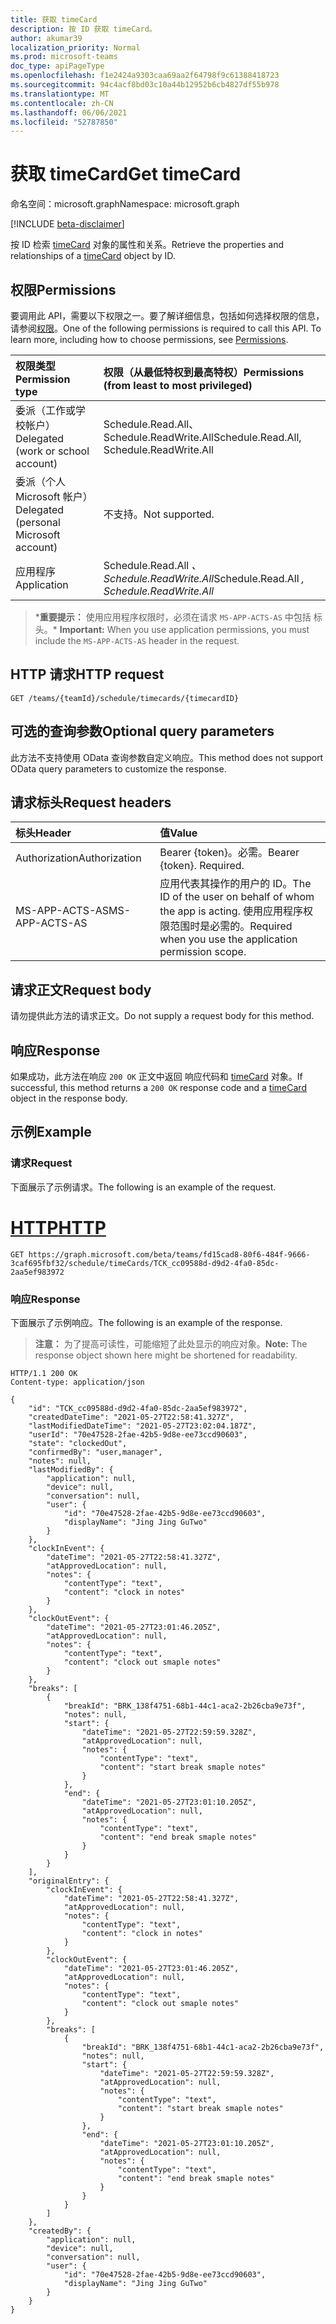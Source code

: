 ```yaml
---
title: 获取 timeCard
description: 按 ID 获取 timeCard。
author: akumar39
localization_priority: Normal
ms.prod: microsoft-teams
doc_type: apiPageType
ms.openlocfilehash: f1e2424a9303caa69aa2f64798f9c61388418723
ms.sourcegitcommit: 94c4acf8bd03c10a44b12952b6cb4827df55b978
ms.translationtype: MT
ms.contentlocale: zh-CN
ms.lasthandoff: 06/06/2021
ms.locfileid: "52787850"
---
```

# <a name="get-timecard"></a><span data-ttu-id="328a4-103">获取 timeCard</span><span class="sxs-lookup"><span data-stu-id="328a4-103">Get timeCard</span></span>

<span data-ttu-id="328a4-104">命名空间：microsoft.graph</span><span class="sxs-lookup"><span data-stu-id="328a4-104">Namespace: microsoft.graph</span></span>

[!INCLUDE [beta-disclaimer](../../includes/beta-disclaimer.md)]

<span data-ttu-id="328a4-105">按 ID 检索 [timeCard](../resources/timeCard.md) 对象的属性和关系。</span><span class="sxs-lookup"><span data-stu-id="328a4-105">Retrieve the properties and relationships of a [timeCard](../resources/timeCard.md) object by ID.</span></span>

## <a name="permissions"></a><span data-ttu-id="328a4-106">权限</span><span class="sxs-lookup"><span data-stu-id="328a4-106">Permissions</span></span>

<span data-ttu-id="328a4-p101">要调用此 API，需要以下权限之一。要了解详细信息，包括如何选择权限的信息，请参阅[权限](/graph/permissions-reference)。</span><span class="sxs-lookup"><span data-stu-id="328a4-p101">One of the following permissions is required to call this API. To learn more, including how to choose permissions, see [Permissions](/graph/permissions-reference).</span></span>

|<span data-ttu-id="328a4-109">权限类型</span><span class="sxs-lookup"><span data-stu-id="328a4-109">Permission type</span></span>      | <span data-ttu-id="328a4-110">权限（从最低特权到最高特权）</span><span class="sxs-lookup"><span data-stu-id="328a4-110">Permissions (from least to most privileged)</span></span>              |
|:--------------------|:---------------------------------------------------------|
|<span data-ttu-id="328a4-111">委派（工作或学校帐户）</span><span class="sxs-lookup"><span data-stu-id="328a4-111">Delegated (work or school account)</span></span> | <span data-ttu-id="328a4-112">Schedule.Read.All、Schedule.ReadWrite.All</span><span class="sxs-lookup"><span data-stu-id="328a4-112">Schedule.Read.All, Schedule.ReadWrite.All</span></span>    |
|<span data-ttu-id="328a4-113">委派（个人 Microsoft 帐户）</span><span class="sxs-lookup"><span data-stu-id="328a4-113">Delegated (personal Microsoft account)</span></span> | <span data-ttu-id="328a4-114">不支持。</span><span class="sxs-lookup"><span data-stu-id="328a4-114">Not supported.</span></span>    |
|<span data-ttu-id="328a4-115">应用程序</span><span class="sxs-lookup"><span data-stu-id="328a4-115">Application</span></span> | <span data-ttu-id="328a4-116">Schedule.Read.All *、Schedule.ReadWrite.All*</span><span class="sxs-lookup"><span data-stu-id="328a4-116">Schedule.Read.All *, Schedule.ReadWrite.All*</span></span> |

><span data-ttu-id="328a4-117">\***重要提示：** 使用应用程序权限时，必须在请求 `MS-APP-ACTS-AS` 中包括 标头。</span><span class="sxs-lookup"><span data-stu-id="328a4-117">\* **Important:** When you use application permissions, you must include the `MS-APP-ACTS-AS` header in the request.</span></span>

## <a name="http-request"></a><span data-ttu-id="328a4-118">HTTP 请求</span><span class="sxs-lookup"><span data-stu-id="328a4-118">HTTP request</span></span>

<!-- { "blockType": "ignored" } -->

```http
GET /teams/{teamId}/schedule/timecards/{timecardID}

```

## <a name="optional-query-parameters"></a><span data-ttu-id="328a4-119">可选的查询参数</span><span class="sxs-lookup"><span data-stu-id="328a4-119">Optional query parameters</span></span>
<span data-ttu-id="328a4-120">此方法不支持使用 OData 查询参数自定义响应。</span><span class="sxs-lookup"><span data-stu-id="328a4-120">This method does not support OData query parameters to customize the response.</span></span>

## <a name="request-headers"></a><span data-ttu-id="328a4-121">请求标头</span><span class="sxs-lookup"><span data-stu-id="328a4-121">Request headers</span></span>

| <span data-ttu-id="328a4-122">标头</span><span class="sxs-lookup"><span data-stu-id="328a4-122">Header</span></span>       | <span data-ttu-id="328a4-123">值</span><span class="sxs-lookup"><span data-stu-id="328a4-123">Value</span></span> |
|:---------------|:--------|
| <span data-ttu-id="328a4-124">Authorization</span><span class="sxs-lookup"><span data-stu-id="328a4-124">Authorization</span></span>  | <span data-ttu-id="328a4-p102">Bearer {token}。必需。</span><span class="sxs-lookup"><span data-stu-id="328a4-p102">Bearer {token}. Required.</span></span>  |
| <span data-ttu-id="328a4-127">MS-APP-ACTS-AS</span><span class="sxs-lookup"><span data-stu-id="328a4-127">MS-APP-ACTS-AS</span></span> | <span data-ttu-id="328a4-128">应用代表其操作的用户的 ID。</span><span class="sxs-lookup"><span data-stu-id="328a4-128">The ID of the user on behalf of whom the app is acting.</span></span> <span data-ttu-id="328a4-129">使用应用程序权限范围时是必需的。</span><span class="sxs-lookup"><span data-stu-id="328a4-129">Required when you use the application permission scope.</span></span> |

## <a name="request-body"></a><span data-ttu-id="328a4-130">请求正文</span><span class="sxs-lookup"><span data-stu-id="328a4-130">Request body</span></span>
<span data-ttu-id="328a4-131">请勿提供此方法的请求正文。</span><span class="sxs-lookup"><span data-stu-id="328a4-131">Do not supply a request body for this method.</span></span>

## <a name="response"></a><span data-ttu-id="328a4-132">响应</span><span class="sxs-lookup"><span data-stu-id="328a4-132">Response</span></span>

<span data-ttu-id="328a4-133">如果成功，此方法在响应 `200 OK` 正文中返回 响应代码和 [timeCard](../resources/timeCard.md) 对象。</span><span class="sxs-lookup"><span data-stu-id="328a4-133">If successful, this method returns a `200 OK` response code and a [timeCard](../resources/timeCard.md) object in the response body.</span></span>

## <a name="example"></a><span data-ttu-id="328a4-134">示例</span><span class="sxs-lookup"><span data-stu-id="328a4-134">Example</span></span>

### <a name="request"></a><span data-ttu-id="328a4-135">请求</span><span class="sxs-lookup"><span data-stu-id="328a4-135">Request</span></span>
<span data-ttu-id="328a4-136">下面展示了示例请求。</span><span class="sxs-lookup"><span data-stu-id="328a4-136">The following is an example of the request.</span></span> 

# <a name="http"></a>[<span data-ttu-id="328a4-137">HTTP</span><span class="sxs-lookup"><span data-stu-id="328a4-137">HTTP</span></span>](#tab/http)
<!-- {
  "blockType": "request",
  "name": "timecard-get"
}-->

```http
GET https://graph.microsoft.com/beta/teams/fd15cad8-80f6-484f-9666-3caf695fbf32/schedule/timeCards/TCK_cc09588d-d9d2-4fa0-85dc-2aa5ef983972
```

### <a name="response"></a><span data-ttu-id="328a4-138">响应</span><span class="sxs-lookup"><span data-stu-id="328a4-138">Response</span></span>

<span data-ttu-id="328a4-139">下面展示了示例响应。</span><span class="sxs-lookup"><span data-stu-id="328a4-139">The following is an example of the response.</span></span> 

><span data-ttu-id="328a4-140">**注意：** 为了提高可读性，可能缩短了此处显示的响应对象。</span><span class="sxs-lookup"><span data-stu-id="328a4-140">**Note:** The response object shown here might be shortened for readability.</span></span>
<!-- {
  "blockType": "response",
  "truncated": true,
  "@odata.type": "microsoft.graph.timeCard"
} -->

```http
HTTP/1.1 200 OK
Content-type: application/json

{
    "id": "TCK_cc09588d-d9d2-4fa0-85dc-2aa5ef983972",
    "createdDateTime": "2021-05-27T22:58:41.327Z",
    "lastModifiedDateTime": "2021-05-27T23:02:04.187Z",
    "userId": "70e47528-2fae-42b5-9d8e-ee73ccd90603",
    "state": "clockedOut",
    "confirmedBy": "user,manager",
    "notes": null,
    "lastModifiedBy": {
        "application": null,
        "device": null,
        "conversation": null,
        "user": {
            "id": "70e47528-2fae-42b5-9d8e-ee73ccd90603",
            "displayName": "Jing Jing GuTwo"
        }
    },
    "clockInEvent": {
        "dateTime": "2021-05-27T22:58:41.327Z",
        "atApprovedLocation": null,
        "notes": {
            "contentType": "text",
            "content": "clock in notes"
        }
    },
    "clockOutEvent": {
        "dateTime": "2021-05-27T23:01:46.205Z",
        "atApprovedLocation": null,
        "notes": {
            "contentType": "text",
            "content": "clock out smaple notes"
        }
    },
    "breaks": [
        {
            "breakId": "BRK_138f4751-68b1-44c1-aca2-2b26cba9e73f",
            "notes": null,
            "start": {
                "dateTime": "2021-05-27T22:59:59.328Z",
                "atApprovedLocation": null,
                "notes": {
                    "contentType": "text",
                    "content": "start break smaple notes"
                }
            },
            "end": {
                "dateTime": "2021-05-27T23:01:10.205Z",
                "atApprovedLocation": null,
                "notes": {
                    "contentType": "text",
                    "content": "end break smaple notes"
                }
            }
        }
    ],
    "originalEntry": {
        "clockInEvent": {
            "dateTime": "2021-05-27T22:58:41.327Z",
            "atApprovedLocation": null,
            "notes": {
                "contentType": "text",
                "content": "clock in notes"
            }
        },
        "clockOutEvent": {
            "dateTime": "2021-05-27T23:01:46.205Z",
            "atApprovedLocation": null,
            "notes": {
                "contentType": "text",
                "content": "clock out smaple notes"
            }
        },
        "breaks": [
            {
                "breakId": "BRK_138f4751-68b1-44c1-aca2-2b26cba9e73f",
                "notes": null,
                "start": {
                    "dateTime": "2021-05-27T22:59:59.328Z",
                    "atApprovedLocation": null,
                    "notes": {
                        "contentType": "text",
                        "content": "start break smaple notes"
                    }
                },
                "end": {
                    "dateTime": "2021-05-27T23:01:10.205Z",
                    "atApprovedLocation": null,
                    "notes": {
                        "contentType": "text",
                        "content": "end break smaple notes"
                    }
                }
            }
        ]
    },
    "createdBy": {
        "application": null,
        "device": null,
        "conversation": null,
        "user": {
            "id": "70e47528-2fae-42b5-9d8e-ee73ccd90603",
            "displayName": "Jing Jing GuTwo"
        }
    }
}
```

<!-- uuid: 8fcb5dbc-d5aa-4681-8e31-b001d5168d79
2015-10-25 14:57:30 UTC -->
<!--
{
  "type": "#page.annotation",
  "description": "Get a timeCard by ID",
  "keywords": "",
  "section": "documentation",
  "tocPath": "",
  "suppressions": [
  ]
}
-->
